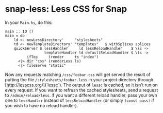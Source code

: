 # snap-less: Less CSS for Snap

In your `Main.hs`, do this:

    main :: IO ()
    main = do
        ld <- newLessDirectory'     "stylesheets"
        td <- newTemplateDirectory' "templates"   $ withSplices splices
        quickServer $ lessHandler     ld lessReloadHandler    $ \ls ->
                      templateHandler td defaultReloadHandler $ \ts ->
              ifTop     (render     ts "index")
          <|> dir "css" (renderLess ls)
          <|> fileServe "static"

Now any requests matching `/css/foobar.css` will get served the result of
putting the file `/stylesheets/foobar.less` in your project directory through
[http://lesscss.org/](`lessc`). The output of `lessc` is cached, so it isn't
run on every request. If you want to refresh the cached stylesheets, send a
request to `/admin/reload/less`. If you want a different reload handler, pass
your own one to `lessHandler` instead of `lessReloadHandler` (or simply
`(const pass)` if you wish to have no reload handler).

